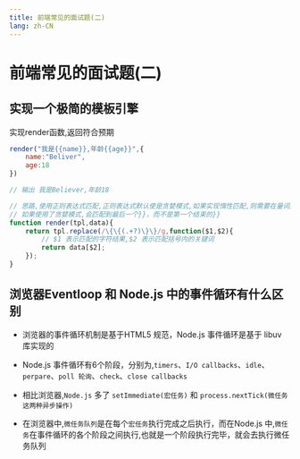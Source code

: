```yaml
---
title: 前端常见的面试题(二)
lang: zh-CN
---
```



# 前端常见的面试题(二)

## 实现一个极简的模板引擎
实现render函数,返回符合预期

```javascript
render("我是{{name}},年龄{{age}}",{
    name:"Beliver",
    age:18
})

// 输出 我是Believer,年龄18

// 思路,使用正则表达式匹配,正则表达式默认使是贪婪模式,如果实现惰性匹配,则需要在量词后面添加?符号即可
// 如果使用了贪婪模式,会匹配到最后一个}}，而不是第一个结束的}}
function render(tpl,data){
    return tpl.replace(/\{\{(.+?)\}\}/g,function($1,$2){
        // $1 表示匹配的字符结果,$2 表示匹配括号内的关键词
        return data[$2];
    });
}
```

## 浏览器Eventloop 和 Node.js 中的事件循环有什么区别
- 浏览器的事件循环机制是基于HTML5 规范，Node.js 事件循环是基于 libuv 库实现的

- Node.js 事件循环有6个阶段，分别为,`timers`、`I/O callbacks`、`idle`、`perpare`、`poll 轮询`、`check`、`close callbacks`
- 相比浏览器,`Node.js` 多了 `setImmediate(宏任务)` 和 `process.nextTick(微任务这两种异步操作)`

- 在浏览器中,`微任务队列`是在每个`宏任务`执行完成之后执行，而在Node.js 中,`微任务`在事件循环的各个阶段之间执行,也就是一个阶段执行完毕，就会去执行微任务队列

 